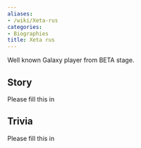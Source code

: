 ```yaml
---
aliases:
- /wiki/Xeta-rus
categories:
- Biographies
title: Xeta rus
---
```


Well known Galaxy player from BETA stage.

## Story

Please fill this in

## Trivia

Please fill this in